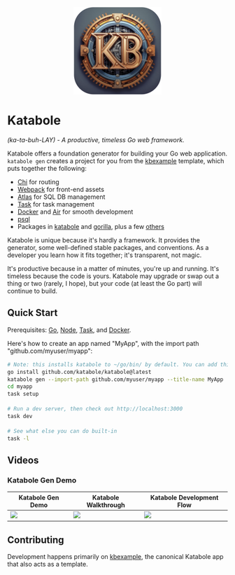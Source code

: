 <p align="center" dir="auto">
    <img src="images/katabole-logo-rounded.jpg" alt="Katabole" width="200">
</p>

# Katabole
_(ka-ta-buh-LAY) - A productive, timeless Go web framework._

Katabole offers a foundation generator for building your Go web application. `katabole gen` creates a project for you
from the [kbexample](https://github.com/katabole/kbexample) template, which puts together the following:
- [Chi](https://go-chi.io/#/README) for routing
- [Webpack](https://webpack.js.org/) for front-end assets
- [Atlas](https://atlasgo.io/) for SQL DB management
- [Task](https://taskfile.dev) for task management
- [Docker](https://www.docker.com/get-started/) and [Air](https://github.com/air-verse/air) for smooth development
- [psql](https://www.postgresql.org/download/)
- Packages in [katabole](https://github.com/katabole) and [gorilla](github.com/gorilla), plus a few [others](https://github.com/katabole/kbexample/blob/main/go.mod)

Katabole is unique because it's hardly a framework. It provides the generator, some well-defined stable packages, and
conventions. As a developer you learn how it fits together; it's transparent, not magic.

It's productive because in a matter of minutes, you're up and running. It's timeless because the code is yours. Katabole
may upgrade or swap out a thing or two (rarely, I hope), but your code (at least the Go part) will continue to build.

## Quick Start

Prerequisites: [Go](https://go.dev/doc/install), [Node](https://docs.npmjs.com/downloading-and-installing-node-js-and-npm), [Task](https://taskfile.dev/installation/), and [Docker](https://docs.docker.com/get-docker/).

Here's how to create an app named "MyApp", with the import path "github.com/myuser/myapp":
```bash
# Note: this installs katabole to ~/go/bin/ by default. You can add this to your path via `export PATH=$PATH:~/go/bin/`
go install github.com/katabole/katabole@latest
katabole gen --import-path github.com/myuser/myapp --title-name MyApp
cd myapp
task setup

# Run a dev server, then check out http://localhost:3000
task dev

# See what else you can do built-in
task -l
```

## Videos

### Katabole Gen Demo
| Katabole Gen Demo | Katabole Walkthrough | Katabole Development Flow |
| - | - | - |
|<a href="https://www.loom.com/share/e6c942497c9d489d9d9e4e745afe942e"><img style="width:300px;" src="https://cdn.loom.com/sessions/thumbnails/e6c942497c9d489d9d9e4e745afe942e-ce0056a2c1f49916-full-play.gif"></a>|<a href="https://www.loom.com/share/bea7d6d6932a42708b9d469d066fe572"><img style="width:300px;" src="https://cdn.loom.com/sessions/thumbnails/bea7d6d6932a42708b9d469d066fe572-1d3ae4e919ae7864-full-play.gif"></a>|<a href="https://www.loom.com/share/ba11decf8a8e486695735a8c8de03383"><img style="width:300px;" src="https://cdn.loom.com/sessions/thumbnails/ba11decf8a8e486695735a8c8de03383-7694c4f39bc26bc1-full-play.gif"></a>|

## Contributing

Development happens primarily on [kbexample](https://github.com/katabole/kbexample), the canonical Katabole app that
also acts as a template.
